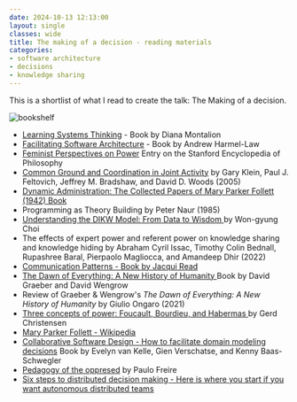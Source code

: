 ```yaml
---
date: 2024-10-13 12:13:00
layout: single
classes: wide
title: The making of a decision - reading materials
categories:
- software architecture
- decisions
- knowledge sharing
---
```


This is a shortlist of what I read to create the talk: The Making of a decision. 


![bookshelf]({{site.images}}/2024/2024-10-bookshelf.png)



* [Learning Systems Thinking](https://mentrixgroup.com/mentrix-school-of-systems)  - Book by Diana Montalion
* [Facilitating Software Architecture](https://facilitatingsoftwarearchitecture.com/) - Book by  Andrew Harmel-Law
* [Feminist Perspectives on Power](https://plato.stanford.edu/entries/feminist-power/) Entry on the Stanford Encyclopedia of Philosophy
* [Common Ground and Coordination in Joint Activity](https://github.com/papers-we-love/papers-we-love/blob/main/software_engineering_orgs/common-ground-and-coordination-in-joint-activity.pdf) by Gary Klein, Paul J. Feltovich, Jeffrey M. Bradshaw, and David D. Woods (2005)
* [Dynamic Administration: The Collected Papers of Mary Parker Follett (1942) Book](https://archive.org/details/dynamicadministr0000foll) 
* Programming as Theory Building by Peter Naur (1985) 
* [Understanding the DIKW Model: From Data to Wisdom ](https://finecwg.github.io/background-others/DIKW-hierarchy/) by Won-gyung Choi
* The effects of expert power and referent power on knowledge sharing and knowledge hiding by Abraham Cyril Issac, Timothy Colin Bednall, Rupashree Baral, Pierpaolo Magliocca, and Amandeep Dhir (2022)
* [Communication Patterns - Book by Jacqui Read](https://communicationpatternsbook.com/)
* [The Dawn of Everything: A New History of Humanity ](https://en.wikipedia.org/wiki/The_Dawn_of_Everything)Book by David Graeber and David Wengrow
* Review of Graeber & Wengrow's *The Dawn of Everything: A New History of Humanity* by Giulio Ongaro (2021)
* [Three concepts of power: Foucault, Bourdieu, and Habermas ](https://journals.sagepub.com/doi/full/10.1177/17577438231187129) by Gerd Christensen
* [Mary Parker Follett - Wikipedia](https://en.wikipedia.org/w/index.php?title=Mary_Parker_Follett&oldid=1236612740)
*  [Collaborative Software Design - How to facilitate domain modeling decisions](https://www.manning.com/books/collaborative-software-design) Book by Evelyn van Kelle, Gien Verschatse, and Kenny Baas-Schwegler 
* [Pedagogy of the oppresed](https://en.wikipedia.org/wiki/Pedagogy_of_the_Oppressed) by Paulo Freire
* [Six steps to distributed decision making - Here is where you start if you want autonomous distributed teams](https://www.remoteaf.co/blogs/steps-to-distributed-decision-making)

